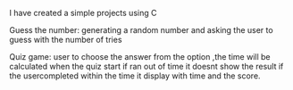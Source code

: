 I have created a simple projects using C

Guess the number:
generating a random number and asking the user to guess with the number of tries

Quiz game:
user to choose the answer from the option ,the time will be calculated when the quiz start if ran out of time it doesnt show the result if the usercompleted within the time it display with time and the score.
